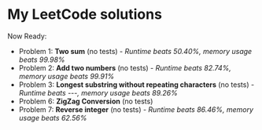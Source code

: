 # My LeetCode solutions

Now Ready:
- Problem 1: **Two sum** (no tests) - *Runtime beats 50.40%, memory usage beats 99.98%*
- Problem 2: **Add two numbers** (no tests) - *Runtime beats 82.74%, memory usage beats 99.91%*
- Problem 3: **Longest substring without repeating characters** (no tests) - *Runtime beats ---, memory usage beats 89.26%*
- Problem 6: **ZigZag Conversion** (no tests)
- Problem 7: **Reverse integer** (no tests) - *Runtime beats 86.46%, memory usage beats 62.56%*
